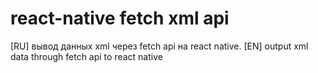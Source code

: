 # react-native fetch xml api
[RU] вывод данных xml через fetch api на react native. [EN] output xml data through fetch api to react native
